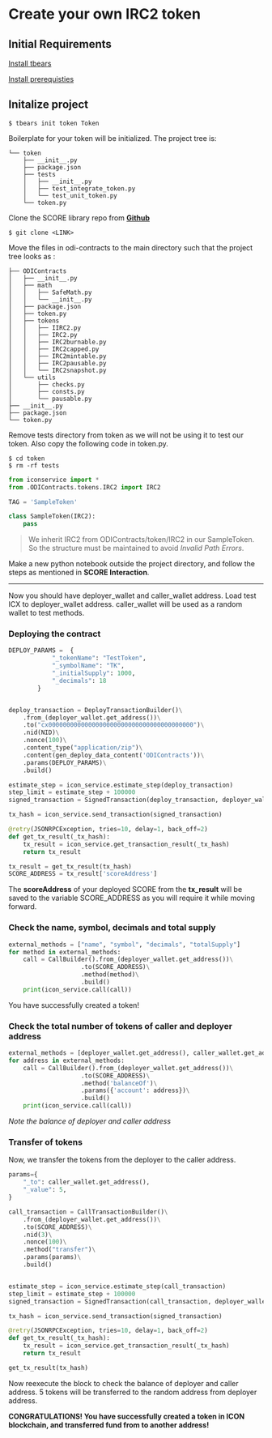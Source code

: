 # Create your own IRC2 token

## Initial Requirements
[Install tbears](https://www.icondev.io/docs/tbears-installation)

[Install prerequisties](prerequisites.md)

## Initalize project
```Shell
$ tbears init token Token
```
Boilerplate for your token will be initialized. The project tree is:
```
└── token
    ├── __init__.py
    ├── package.json
    ├── tests
    │   ├── __init__.py
    │   ├── test_integrate_token.py
    │   └── test_unit_token.py
    └── token.py
```   

Clone the SCORE library repo from [**Github**]()

```Shell
$ git clone <LINK>
```

Move the files in odi-contracts to the main directory such that the project tree looks as :
```
├── ODIContracts
│   ├── __init__.py
│   ├── math
│   │   ├── SafeMath.py
│   │   └── __init__.py
│   ├── package.json
│   ├── token.py
│   ├── tokens
│   │   ├── IIRC2.py
│   │   ├── IRC2.py
│   │   ├── IRC2burnable.py
│   │   ├── IRC2capped.py
│   │   ├── IRC2mintable.py
│   │   ├── IRC2pausable.py
│   │   └── IRC2snapshot.py
│   └── utils
│       ├── checks.py
│       ├── consts.py
│       └── pausable.py
├── __init__.py
├── package.json
└── token.py
```
Remove tests directory from token as we will not be using it to test our token. Also copy the following code in token.py\.  

```Shell
$ cd token
$ rm -rf tests
```
```Python
from iconservice import *
from .ODIContracts.tokens.IRC2 import IRC2

TAG = 'SampleToken'

class SampleToken(IRC2):
    pass
```
> We inherit IRC2 from ODIContracts/token/IRC2 in our SampleToken. So the structure must be maintained to avoid *Invalid Path Errors*.


Make a new python notebook outside the project directory, and follow the steps as mentioned in **SCORE Interaction**.

---

 Now you should have deployer_wallet and caller_wallet address. Load test ICX to deployer_wallet address. caller_wallet will be used as a random wallet to test methods.


### Deploying the contract

```Python
DEPLOY_PARAMS =  {
            "_tokenName": "TestToken",
            "_symbolName": "TK",
            "_initialSupply": 1000,
            "_decimals": 18
        }


deploy_transaction = DeployTransactionBuilder()\
    .from_(deployer_wallet.get_address())\
    .to("cx0000000000000000000000000000000000000000")\
    .nid(NID)\
    .nonce(100)\
    .content_type("application/zip")\
    .content(gen_deploy_data_content('ODIContracts'))\
    .params(DEPLOY_PARAMS)\
    .build()

estimate_step = icon_service.estimate_step(deploy_transaction)
step_limit = estimate_step + 100000
signed_transaction = SignedTransaction(deploy_transaction, deployer_wallet, step_limit)

tx_hash = icon_service.send_transaction(signed_transaction)

@retry(JSONRPCException, tries=10, delay=1, back_off=2)
def get_tx_result(_tx_hash):
    tx_result = icon_service.get_transaction_result(_tx_hash)
    return tx_result

tx_result = get_tx_result(tx_hash)
SCORE_ADDRESS = tx_result['scoreAddress']
```

The **scoreAddress** of your deployed SCORE from the **tx_result** will be saved to the variable SCORE_ADDRESS as you will require it while moving forward.

### Check the name, symbol, decimals and total supply
```Python
external_methods = ["name", "symbol", "decimals", "totalSupply"]
for method in external_methods:
    call = CallBuilder().from_(deployer_wallet.get_address())\
                    .to(SCORE_ADDRESS)\
                    .method(method)\
                    .build()
    print(icon_service.call(call))
``` 
You have successfully created a token!

### Check the total number of tokens of caller and deployer address
```Python
external_methods = [deployer_wallet.get_address(), caller_wallet.get_address()]
for address in external_methods:
    call = CallBuilder().from_(deployer_wallet.get_address())\
                    .to(SCORE_ADDRESS)\
                    .method('balanceOf')\
                    .params({'account': address})\
                    .build()
    print(icon_service.call(call))
```
*Note the balance of deployer and caller address*

### Transfer of tokens
Now, we transfer the tokens from the deployer to the caller address.
```Python
params={
    "_to": caller_wallet.get_address(),
    "_value": 5,
}

call_transaction = CallTransactionBuilder()\
    .from_(deployer_wallet.get_address())\
    .to(SCORE_ADDRESS)\
    .nid(3)\
    .nonce(100)\
    .method("transfer")\
    .params(params)\
    .build()


estimate_step = icon_service.estimate_step(call_transaction)
step_limit = estimate_step + 100000
signed_transaction = SignedTransaction(call_transaction, deployer_wallet, step_limit)

tx_hash = icon_service.send_transaction(signed_transaction)

@retry(JSONRPCException, tries=10, delay=1, back_off=2)
def get_tx_result(_tx_hash):
    tx_result = icon_service.get_transaction_result(_tx_hash)
    return tx_result

get_tx_result(tx_hash)
```

Now reexecute the block to check the balance of deployer and caller address. 5 tokens will be transferred to the random address from deployer address. 


**CONGRATULATIONS! You have successfully created a token in ICON blockchain, and transferred fund from to another address!**